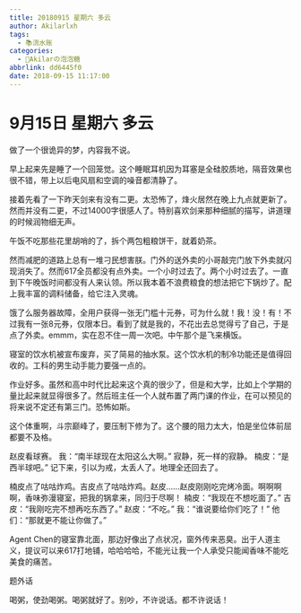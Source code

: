```yaml
---
title: 20180915 星期六 多云
author: Akilarlxh
tags:
  - 📚流水账
categories:
  - 🍬Akilarの泡泡糖
abbrlink: dd6445f0
date: 2018-09-15 11:17:00
---
```

# 9月15日 星期六 多云

做了一个很诡异的梦，内容我不说。

早上起来先是睡了一个回笼觉。这个睡眠耳机因为耳塞是全硅胶质地，隔音效果也很不错，带上以后电风扇和空调的噪音都清静了。

接着先看了一下昨天剑来有没有二更。太恐怖了，烽火居然在晚上九点就更新了。然而并没有二更，不过14000字很感人了。特别喜欢剑来那种细腻的描写，讲道理的时候润物细无声。

午饭不吃那些花里胡哨的了，拆个两包粗粮饼干，就着奶茶。

然而减肥的道路上总有一堆刁民想害朕。门外的送外卖的小哥敲完门放下外卖就闪现消失了。然而617全员都没有点外卖。一个小时过去了。两个小时过去了。一直到下午晚饭时间都没有人来认领。所以我本着不浪费粮食的想法把它下锅炒了。配上我丰富的调料储备，给它注入灵魂。

饿了么服务器故障，全用户获得一张无门槛十元券，可为什么就！我！没！有！不过我有一张8元券，仅限本日。看到了就是我的，不花出去总觉得亏了自己，于是点了外卖。emmm，实在忍不住一周一次吧。中午那个是飞来横饭。

寝室的饮水机被宣布废弃，买了简易的抽水泵。这个饮水机的制冷功能还是值得回收的。工科的男生动手能力要强一点的。

作业好多。虽然和高中时代比起来这个真的很少了，但是和大学，比如上个学期的量比起来就显得很多了。然后班主任一个人就布置了两门课的作业，在可以预见的将来说不定还有第三门。恐怖如斯。

这个体重啊，斗宗巅峰了，要压制下修为了。这个腰的阻力太大，怕是坐位体前屈都要不及格。

赵皮看球赛。
我：“南半球现在太阳这么大啊。”
寂静，死一样的寂静。
楠皮：“是西半球吧。”
记下来，引以为戒，太丢人了。地理全还回去了。

楠皮点了咕咕炸鸡。吉皮点了咕咕炸鸡。赵皮……赵皮刚刚吃完烤冷面。啊啊啊啊，香味弥漫寝室，把我的锅拿来，同归于尽啊！
楠皮：“我现在不想吃面了。”
吉皮：“我刚吃完不想再吃东西了。”
赵皮：“不吃。”
我：“谁说要给你们吃了！”
他们：“那就更不能让你做了。”

Agent Chen的寝室靠北面，那边好像出了点状况，窗外传来恶臭。出于人道主义，提议可以来617打地铺，哈哈哈哈，不能光让我一个人承受只能闻香味不能吃美食的痛苦。

题外话

喝粥，使劲喝粥。喝粥就好了。别吵，不许说话。都不许说话！
